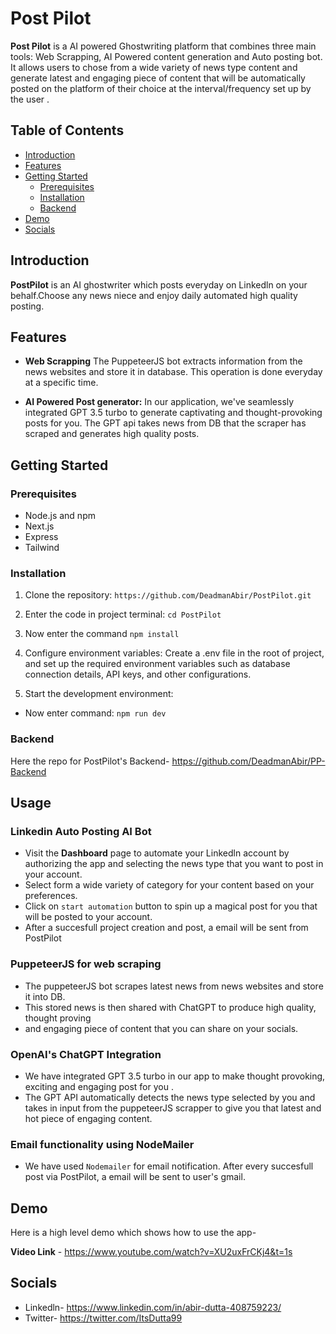 # Post Pilot

**Post Pilot** is a AI powered Ghostwriting platform that combines three main tools: Web Scrapping,  AI Powered content generation and Auto posting bot. It allows users to chose from a wide variety of news type content and generate latest and engaging piece of content that will be automatically posted on the platform of their choice at the interval/frequency set up by the user .

## Table of Contents

- [Introduction](#introduction)
- [Features](#features)
- [Getting Started](#getting-started)
  - [Prerequisites](#prerequisites)
  - [Installation](#installation)
  - [Backend](#backend)
- [Demo](#demo)
- [Socials](#socials)

## Introduction

**PostPilot** is an AI ghostwriter which posts everyday on Linkedln on your behalf.Choose any news niece and enjoy daily automated high quality posting.

## Features

- **Web Scrapping** The PuppeteerJS bot extracts information from the news websites and store it in database. This operation is done everyday at a specific time.

- **AI Powered Post generator:** In our application, we've seamlessly integrated GPT 3.5 turbo to generate captivating and thought-provoking posts for you. The GPT api takes news from DB that the scraper has scraped and generates high quality posts.

## Getting Started

### Prerequisites

- Node.js and npm
- Next.js
- Express
- Tailwind

### Installation

1. Clone the repository: `https://github.com/DeadmanAbir/PostPilot.git`
2. Enter the code in project terminal: `cd PostPilot`
3. Now enter the command `npm install`
   
4. Configure environment variables: Create a .env file in the root of project, and set up the required environment variables such as database connection details, API keys, and other configurations.
5. Start the development environment: 
  - Now enter command: `npm run dev`

### Backend

Here the repo for PostPilot's Backend- https://github.com/DeadmanAbir/PP-Backend


## Usage

### Linkedin Auto Posting AI Bot

- Visit the **Dashboard** page to automate your Linkedln account by authorizing the app and selecting the news type that you want to post in your account.
- Select form a wide variety of category for your content based on your preferences.
- Click on `start automation` button to spin up a magical post for you that will be posted to your account.
- After a succesfull project creation and post, a email will be sent from PostPilot

### PuppeteerJS for web scraping
- The puppeteerJS bot scrapes latest news from news websites and store it into DB. 
- This stored news is then shared with ChatGPT to produce high quality, thought proving
- and engaging piece of content that you can share on your socials. 

### OpenAI's ChatGPT Integration

- We have integrated GPT 3.5 turbo in our app to make thought provoking, exciting and engaging post for you .
- The GPT API automatically detects the news type selected by you and takes in input from the puppeteerJS scrapper to give you that latest and hot piece of engaging content.

### Email functionality using NodeMailer

- We have used `Nodemailer` for email notification. After every succesfull post via PostPilot, a email will be sent to user's gmail.

## Demo

Here is a high level demo which shows how to use the app-

**Video Link** - https://www.youtube.com/watch?v=XU2uxFrCKj4&t=1s

## Socials
- Linkedln- https://www.linkedin.com/in/abir-dutta-408759223/
- Twitter- https://twitter.com/ItsDutta99
